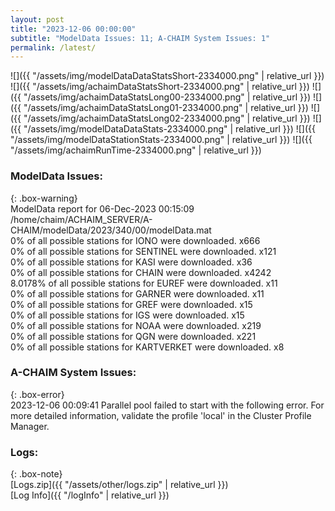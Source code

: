 ```yaml
---
layout: post
title: "2023-12-06 00:00:00"
subtitle: "ModelData Issues: 11; A-CHAIM System Issues: 1"
permalink: /latest/
---
```


![]({{ "/assets/img/modelDataDataStatsShort-2334000.png" | relative_url }})
![]({{ "/assets/img/achaimDataStatsShort-2334000.png" | relative_url }})
![]({{ "/assets/img/achaimDataStatsLong00-2334000.png" | relative_url }})
![]({{ "/assets/img/achaimDataStatsLong01-2334000.png" | relative_url }})
![]({{ "/assets/img/achaimDataStatsLong02-2334000.png" | relative_url }})
![]({{ "/assets/img/modelDataDataStats-2334000.png" | relative_url }})
![]({{ "/assets/img/modelDataStationStats-2334000.png" | relative_url }})
![]({{ "/assets/img/achaimRunTime-2334000.png" | relative_url }})


### ModelData Issues:  
  
{: .box-warning}  
 ModelData report for 06-Dec-2023 00:15:09   
 /home/chaim/ACHAIM_SERVER/A-CHAIM/modelData/2023/340/00/modelData.mat   
 0% of all possible stations for IONO were downloaded. x666   
 0% of all possible stations for SENTINEL were downloaded. x121   
 0% of all possible stations for KASI were downloaded. x36   
 0% of all possible stations for CHAIN were downloaded. x4242   
 8.0178% of all possible stations for EUREF were downloaded. x11   
 0% of all possible stations for GARNER were downloaded. x11   
 0% of all possible stations for GREF were downloaded. x15   
 0% of all possible stations for IGS were downloaded. x15   
 0% of all possible stations for NOAA were downloaded. x219   
 0% of all possible stations for QGN were downloaded. x221   
 0% of all possible stations for KARTVERKET were downloaded. x8   
  
### A-CHAIM System Issues:  
  
{: .box-error}  
2023-12-06 00:09:41 Parallel pool failed to start with the following error. For more detailed information, validate the profile 'local' in the Cluster Profile Manager.  

### Logs:  
  
{: .box-note}  
[Logs.zip]({{ "/assets/other/logs.zip" | relative_url }})  
[Log Info]({{ "/logInfo" | relative_url }})  
